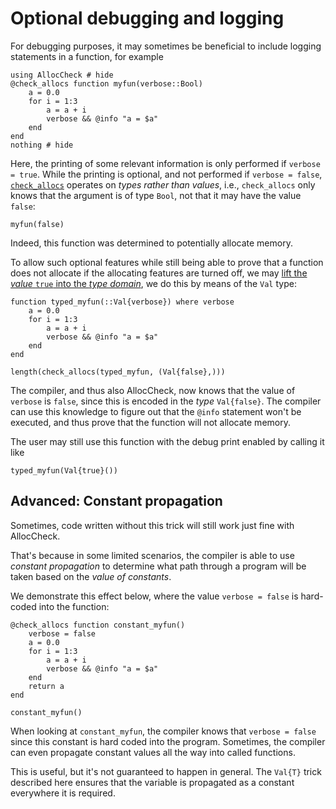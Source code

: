 # Optional debugging and logging

For debugging purposes, it may sometimes be beneficial to include logging statements in a function, for example
```@example DEBUGGING
using AllocCheck # hide
@check_allocs function myfun(verbose::Bool)
    a = 0.0
    for i = 1:3
        a = a + i
        verbose && @info "a = $a"
    end
end
nothing # hide
```
Here, the printing of some relevant information is only performed if `verbose = true`. While the printing is optional, and not performed if `verbose = false`, [`check_allocs`](@ref) operates on _types rather than values_, i.e., `check_allocs` only knows that the argument is of type `Bool`, not that it may have the value `false`:
```@repl DEBUGGING
myfun(false)
```
Indeed, this function was determined to potentially allocate memory.

To allow such optional features while still being able to prove that a function does not allocate if the allocating features are turned off, we may [lift the _value_ `true` into the _type domain_](https://docs.julialang.org/en/v1/manual/types/#%22Value-types%22), we do this by means of the `Val` type:
```@example DEBUGGING
function typed_myfun(::Val{verbose}) where verbose
    a = 0.0
    for i = 1:3
        a = a + i
        verbose && @info "a = $a"
    end
end

length(check_allocs(typed_myfun, (Val{false},)))
```

The compiler, and thus also AllocCheck, now knows that the value of `verbose` is `false`, since this is encoded in the _type_ `Val{false}`. The compiler can use this knowledge to figure out that the `@info` statement won't be executed, and thus prove that the function will not allocate memory.

The user may still use this function with the debug print enabled by calling it like
```@example DEBUGGING
typed_myfun(Val{true}())
```


## Advanced: Constant propagation

Sometimes, code written without this trick will still work just fine with AllocCheck.

That's because in some limited scenarios, the compiler is able to use _constant propagation_ to determine what path through a program will be taken based on the _value of constants_.

We demonstrate this effect below, where the value `verbose = false` is hard-coded into the function:
```@example DEBUGGING
@check_allocs function constant_myfun()
    verbose = false
    a = 0.0
    for i = 1:3
        a = a + i
        verbose && @info "a = $a"
    end
    return a
end

constant_myfun()
```

When looking at `constant_myfun`, the compiler knows that `verbose = false` since this constant is hard coded into the program. Sometimes, the compiler can even propagate constant values all the way into called functions.

This is useful, but it's not guaranteed to happen in general. The `Val{T}` trick described here ensures that the variable is propagated as a constant everywhere it is required.

